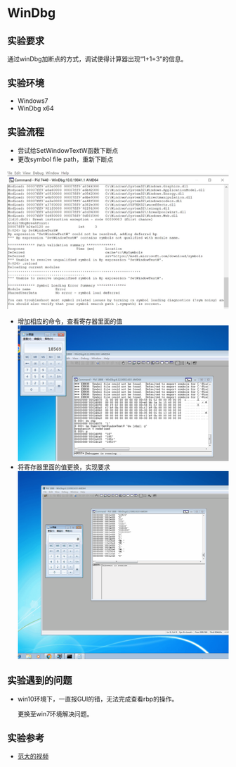 # WinDbg

## 实验要求

通过winDbg加断点的方式，调试使得计算器出现“1+1=3”的信息。

## 实验环境

- Windows7
- WinDbg x64

## 实验流程

- 尝试给SetWindowTextW函数下断点
- 更改symbol file path，重新下断点

![](img/02.JPG)
- 增加相应的命令，查看寄存器里面的值
![](img/03.png)
- 将寄存器里面的值更换，实现要求
![](img/video02.gif)
  
## 实验遇到的问题

- win10环境下，一直报GUI的错，无法完成查看rbp的操作。
  
  更换至win7环境解决问题。

## 实验参考

- [范大的视频](http://vlab.cuc.edu.cn/student/#/course/89)

